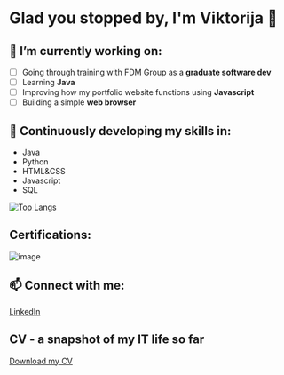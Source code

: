 # Glad you stopped by,  I'm Viktorija  :wave: 


##  🔭 I’m currently working on:
- [ ] Going through training with FDM Group as a **graduate software dev**
- [ ] Learning **Java** 
- [ ] Improving how my portfolio website functions using **Javascript**
- [ ] Building a simple **web browser**

## 🌱 Continuously developing my skills in:

- Java
- Python 
- HTML&CSS
- Javascript
- SQL

[![Top Langs](https://github-readme-stats.vercel.app/api/top-langs/?username=viktorijabb&layout=compact)](https://github.com/anuraghazra/github-readme-stats)

## Certifications: 
![image](https://github.com/viktorijabb/viktorijabb/assets/117513241/2282cb31-54d5-4c51-9fad-9066986f13b6)

## 📫 Connect with me: 

[LinkedIn](https://www.linkedin.com/in/viktorijablumberga/)

## CV - a snapshot of my IT life so far 

[Download my CV](https://github.com/viktorijabb/viktorijabb/files/10716828/CV_Laura.Viktorija.Blumberga_SE.pdf)

